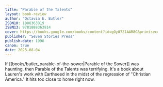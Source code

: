 ```yaml
---
title: "Parable of the Talents"
layout: book-review
author: "Octavia E. Butler"
ISBN10: 1888363819
ISBN13: 9781888363814
cover: https://books.google.com/books/content?id=gOy07Z1AAR8C&printsec=frontcover&img=1&zoom=1&edge=curl&source=gbs_api
publisher: "Seven Stories Press"
publish-date: 1998
canon: true
date: 2023-08-04
---
```


If [[books/butler_parable-of-the-sower|Parable of the Sower]] was haunting, then Parable of the Talents was terrifying. It's a book about Lauren's work with Earthseed in the midst of the regression of "Christian America." It hits too close to home right now.